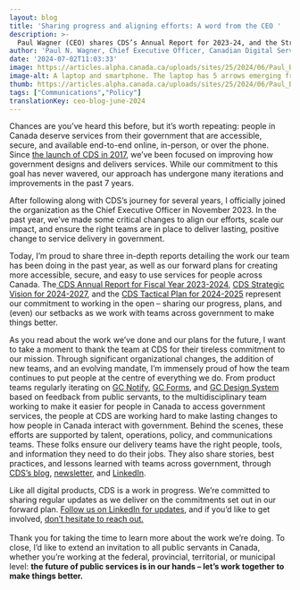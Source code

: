 ```yaml
---
layout: blog
title: 'Sharing progress and aligning efforts: A word from the CEO '
description: >-
  Paul Wagner (CEO) shares CDS’s Annual Report for 2023-24, and the Strategic Vision for 2024-27, a look at our plans to improve digital service delivery in the GC.
author: 'Paul N. Wagner, Chief Executive Officer, Canadian Digital Service '
date: '2024-07-02T11:03:33'
image: https://articles.alpha.canada.ca/uploads/sites/25/2024/06/Paul_Blog_EN.jpg
image-alt: A laptop and smartphone. The laptop has 5 arrows emerging from its screen, denoting progress. The smartphone displays 3 icons to represent the Government of Canada, accessibility and security.
thumb: https://articles.alpha.canada.ca/uploads/sites/25/2024/06/Paul_Blog_EN.jpg
tags: ["Communications","Policy"]
translationKey: ceo-blog-june-2024
---
```


<p>Chances are you’ve heard this before, but it’s worth repeating: people in Canada deserve services from their government that are accessible, secure, and available end-to-end online, in-person, or over the phone. Since <a href="https://digital.canada.ca/2017/07/18/launch-of-the-canadian-digital-service/" target="_blank" rel="noreferrer noopener">the launch of CDS in 2017</a>, we’ve been focused on improving how government designs and delivers services. While our commitment to this goal has never wavered, our approach has undergone many iterations and improvements in the past 7 years.&nbsp;</p>



<p>After following along with CDS’s journey for several years, I officially joined the organization as the Chief Executive Officer in November 2023. In the past year, we’ve made some critical changes to align our efforts, scale our impact, and ensure the right teams are in place to deliver lasting, positive change to service delivery in government.&nbsp;&nbsp;&nbsp;</p>



<p>Today, I’m proud to share three in-depth reports detailing the work our team has been doing in the past year, as well as our forward plans for creating more accessible, secure, and easy to use services for people across Canada. The<a href="https://digital.canada.ca/reports/annual-report-2023.pdf" target="_blank" rel="noreferrer noopener"> CDS Annual Report for Fiscal Year 2023-2024</a>, <a href="https://digital.canada.ca/reports/strategy-2024.pdf" target="_blank" rel="noreferrer noopener">CDS Strategic Vision for 2024-2027</a>, and the <a href="https://digital.canada.ca/reports/tactical-plan-2024.pdf" target="_blank" rel="noreferrer noopener">CDS Tactical Plan for 2024-2025</a> represent our commitment to working in the open – sharing our progress, plans, and (even) our setbacks as we work with teams across government to make things better.</p>



<p>As you read about the work we’ve done and our plans for the future, I want to take a moment to thank the team at CDS for their tireless commitment to our mission. Through significant organizational changes, the addition of new teams, and an evolving mandate, I’m immensely proud of how the team continues to put people at the centre of everything we do. From product teams regularly iterating on <a href="https://notification.canada.ca/?utm_source=EN_blog_sharing_progress&amp;utm_id=Notify_home+" target="_blank" rel="noreferrer noopener">GC Notify</a>, <a href="https://articles.alpha.canada.ca/forms-formulaires/" target="_blank" rel="noreferrer noopener">GC Forms</a>, and <a href="https://design-system.alpha.canada.ca/" target="_blank" rel="noreferrer noopener">GC Design System</a> based on feedback from public servants, to the multidisciplinary team working to make it easier for people in Canada to access government services, the people at CDS are working hard to make lasting changes to how people in Canada interact with government. Behind the scenes, these efforts are supported by talent, operations, policy, and communications teams. These folks ensure our delivery teams have the right people, tools, and information they need to do their jobs. They also share stories, best practices, and lessons learned with teams across government, through <a href="https://digital.canada.ca/blog/" target="_blank" rel="noreferrer noopener">CDS’s blog</a>, <a href="https://us15.campaign-archive.com/home/?u=729a207773f7324e217a1d945&amp;id=eb357181d2" target="_blank" rel="noreferrer noopener">newsletter</a>, and <a href="https://www.linkedin.com/company/cds-snc/" target="_blank" rel="noreferrer noopener">LinkedIn</a>. </p>



<p>Like all digital products, CDS is a work in progress. We’re committed to sharing regular updates as we deliver on the commitments set out in our forward plan. <a href="https://www.linkedin.com/company/cds-snc/" target="_blank" rel="noreferrer noopener">Follow us on LinkedIn for updates</a>, and if you’d like to get involved, <a href="mailto:cds-snc@servicecanada.gc.ca" target="_blank" rel="noreferrer noopener">don’t hesitate to reach out.</a>&nbsp;<br><br>Thank you for taking the time to learn more about the work we’re doing. To close, I’d like to extend an invitation to all public servants in Canada, whether you’re working at the federal, provincial, territorial, or municipal level: <strong>the future of public services is in our hands – let’s work together to make things better.</strong></p>

